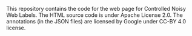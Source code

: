This repository contains the code for the web page for Controlled Noisy Web Labels.
The HTML source code is under Apache License 2.0.
The annotations (in the JSON files) are licensed by Google under CC-BY 4.0 license.

